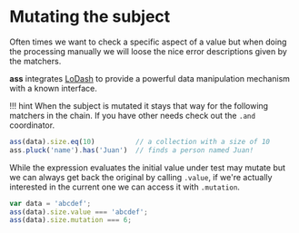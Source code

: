 # Mutating the subject

Often times we want to check a specific aspect of a value but when doing the
processing manually we will loose the nice error descriptions given by the
matchers.

**ass** integrates [LoDash](http://lodash.com) to provide a powerful data manipulation
mechanism with a known interface.

!!! hint
    When the subject is mutated it stays that way for the following
    matchers in the chain. If you have other needs check out the `.and`
    coordinator.


```js
ass(data).size.eq(10)          // a collection with a size of 10
ass.pluck('name').has('Juan')  // finds a person named Juan!
```

While the expression evaluates the initial value under test may mutate but we
can always get back the original by calling `.value`, if we're actually
interested in the current one we can access it with `.mutation`.

```js
var data = 'abcdef';
ass(data).size.value === 'abcdef';
ass(data).size.mutation === 6;
```
